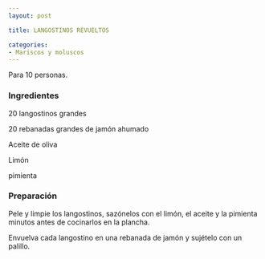 ```yaml
---
layout: post

title: LANGOSTINOS REVUELTOS

categories:
- Mariscos y moluscos
---
```

Para 10 personas.

<h3>Ingredientes</h3>
20 langostinos grandes

20 rebanadas grandes de jamón ahumado

Aceite de oliva

Limón

pimienta

<h3>Preparación</h3>
Pele y limpie los langostinos, sazónelos con el limón, el aceite y la pimienta minutos antes de cocinarlos en la plancha.

Envuelva cada langostino en una rebanada de jamón y sujételo con un palillo.